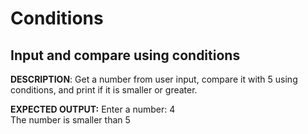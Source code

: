 # Conditions
## **Input and compare using conditions** 

**DESCRIPTION**: 
Get a number from user input, compare it with 5 using conditions, and print if it is smaller or greater. 

**EXPECTED OUTPUT:**
Enter a number: 4 <br>
The number is smaller than 5 <br>

